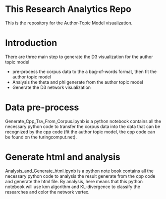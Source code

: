 # This Research Analytics Repo

This is the repository for the Author-Topic Model visualization.

# Introduction 
There are three main step to generate the D3 visualization for the author topic model
  * pre-process the corpus data to the a bag-of-words format, then fit the author topic model
  * Analysis the theta and phi generate from the author topic model
  * Generate the D3 network visualization 

# Data pre-process 

Generate_Cpp_Tsv_From_Corpus.ipynb is a python notebook contains all the necessary python code to transfer the corpus data into the data that can be recognized by the cpp code (fit the author topic model, the cpp code can be found on the turingcomput.net).

# Generate html and analysis
Analysis_and_Generate_html.ipynb is a python note book contains all the necessary python code to analysis the result generate from the cpp code and generate the html file. By analysis, here means that this python notebook will use knn algorithm and KL-divergence to classify the researches and color the network vertex.



